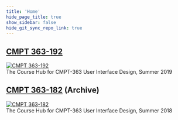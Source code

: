 ```yaml
---
title: 'Home'
hide_page_title: true
show_sidebar: false
hide_git_sync_repo_link: true
---
```


## [CMPT 363-192](/192/home)
[![CMPT 363-192](/192/headerimage/4325067780_450ce6b347_o.jpg?cropZoom=1200,300)](/cmpt-363-192/home)  
The Course Hub for CMPT-363 User Interface Design, Summer 2019
<br>
## [CMPT 363-182](/182/home) (Archive)
[![CMPT 363-182](/182/headerimage/daria-nepriakhina-474036-unsplash.jpg?cropZoom=1200,300)](/cmpt-363-182/home)  
The Course Hub for CMPT-363 User Interface Design, Summer 2018
